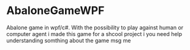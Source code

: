 # AbaloneGameWPF
Abalone game in wpf/c#. With the possibility to play against human or computer agent
i made this game for a shcool project 
i you need help understanding somthing about the game msg me  

